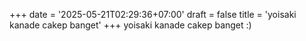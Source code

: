 +++
date = '2025-05-21T02:29:36+07:00'
draft = false
title = 'yoisaki kanade cakep banget'
+++
yoisaki kanade cakep banget :)
